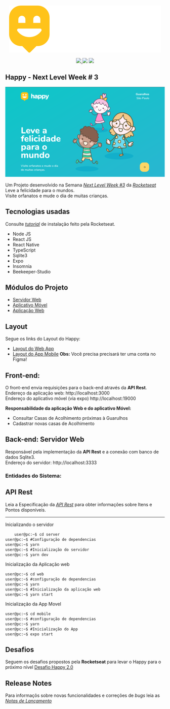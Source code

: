 <p align=center className="logo">
  <img src="https://raw.githubusercontent.com/DanielOliveiraSouza/next-level-week-03/main/aulas/web/src/images/logo.svg"
  />
</p>

<p align=center>
  <a href="https://github.com/DanielOliveiraSouza/next-level-week-03/archive/v0.1.0.zip"><img src="https://img.shields.io/badge/Release-v0.1.0-green"/> </a><img src="https://img.shields.io/badge/language-typescript-blue"/> <a href="https://github.com/DanielOliveiraSouza/next-level-week-03/LICENSE.md"><img src="https://img.shields.io/github/license/danieloliveirasouza/next-level-week-03"/></a>
</p>


Happy - Next Level Week \# 3 
---

<p align="center">
<img src="https://raw.githubusercontent.com/DanielOliveiraSouza/next-level-week-03/main/screenshots/captura-01-web-tela-inicial.png"/>
</p>

Um Projeto desenvolvido na Semana *[Next Level Week \#3](https://nextlevelweek.com)* da *[Rocketseat](https://rocketseat.com.br/)*
Leve a felicidade para o mundos.<br/>Visite orfanatos e mude o dia de muitas crianças.

Tecnologias usadas
---
Consulte  *[tutorial](https://react-native.rocketseat.dev/)* de instalação feito pela Rocketseat.
+ Node JS
+ React JS
+ React Native
+ TypeScript
+ Sqlite3
+ Expo
+ Insomnia
+ Beekeeper-Studio

Módulos do Projeto 
---
+ [Servidor Web](https://github.com/DanielOliveiraSouza/next-level-week-03/tree/main/aulas/backend)
+ [Aplicativo Móvel](https://github.com/DanielOliveiraSouza/next-level-week-03/tree/main/aulas/mobile)
+ [Aplicação Web](https://github.com/DanielOliveiraSouza/next-level-week-03/tree/main/aulas/web)

Layout
---
Segue os links do Layout do Happy:

+ [Layout do Web App](https://www.figma.com/file/mDEbnoojksG4w8sOxmudh3/Happy-Web?node-id=0%3A1)
+ [Layout do App Mobile](https://www.figma.com/file/X27FfVxAgy9f5IFa7ONlph/Happy-Mobile?node-id=0%3A1)
**Obs:** Você precisa precisará ter uma conta no Figma!

Front-end:
---

O front-end envia requisições para o back-end através da **API Rest**.<br/>Endereço da aplicação web: http://localhost:3000<br/>Endereço do aplicativo móvel (via expo) http://localhost:19000

**Responsabilidade da aplicação Web e do aplicativo Móvel:**

+ Consultar Casas de Acolhimento próximas à Guarulhos
+ Cadastrar novas casas de Acolhimento



Back-end: Servidor Web
---
Responsável pela implementação da **API Rest** e a conexão com banco de dados Sqlite3.<br/>Endereço do servidor: http://localhost:3333
### Entidades do Sistema:

API Rest
---
Leia a Especificação da *[API Rest](https://github.com/DanielOliveiraSouza/next-level-week-03/tree/master/docs/api_rest.md)* para obter informações sobre Itens e Pontos disponíveis. <br/>

---
Inicializando o servidor
```console
	user@pc:~$ cd server
user@pc:~$ #Configuração de dependencias
user@pc:~$ yarn
user@pc:~$ #Inicialização do servidor
user@pc:~$ yarn dev
```
Inicialização da Aplicação web
```console
user@pc:~$ cd web
user@pc:~$ #configuração de dependencias
user@pc:~$ yarn
user@pc:~$ #Inicialização da aplicação web
user@pc:~$ yarn start
```
Inicialização da App Movel
```console
user@pc:~$ cd mobile
user@pc:~$ #configuração de dependencias
user@pc:~$ yarn
user@pc:~$ #Inicialização do App
user@pc:~$ expo start
```
Desafios
---
Seguem os desafios propostos  pela **Rocketseat** para levar o Happy para o próximo nível
[Desafio Happy 2.0](https://www.notion.so/Vers-o-2-0-do-Happy-c754db7a4d41469e8c2d00fcf75392c4)

Release Notes
---
Para informaçõs sobre novas funcionalidades  e correções de *bugs* leia as *[Notas de Lançamento](https://github.com/DanielOliveiraSouza/next-level-week-03/tree/main/docs/releases_notes.md)*<br/>

